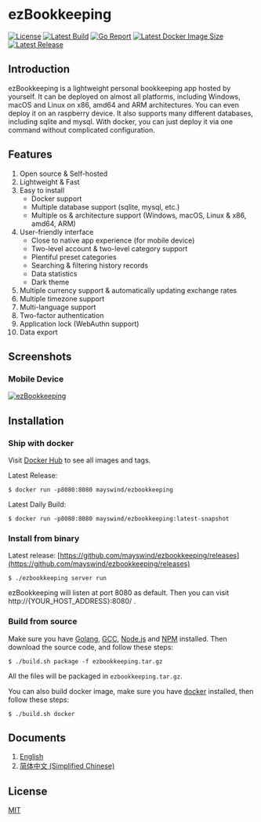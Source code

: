 # ezBookkeeping
[![License](https://img.shields.io/badge/license-MIT-green.svg)](https://github.com/mayswind/ezbookkeeping/blob/master/LICENSE)
[![Latest Build](https://img.shields.io/github/workflow/status/mayswind/ezbookkeeping/Docker%20Release?style=flat)](https://github.com/mayswind/ezbookkeeping/actions)
[![Go Report](https://goreportcard.com/badge/github.com/mayswind/ezbookkeeping)](https://goreportcard.com/report/github.com/mayswind/ezbookkeeping)
[![Latest Docker Image Size](https://img.shields.io/docker/image-size/mayswind/ezbookkeeping.svg?style=flat)](https://hub.docker.com/r/mayswind/ezbookkeeping)
[![Latest Release](https://img.shields.io/github/release/mayswind/ezbookkeeping.svg?style=flat)](https://github.com/mayswind/ezbookkeeping/releases)

## Introduction
ezBookkeeping is a lightweight personal bookkeeping app hosted by yourself. It can be deployed on almost all platforms, including Windows, macOS and Linux on x86, amd64 and ARM architectures. You can even deploy it on an raspberry device. It also supports many different databases, including sqlite and mysql. With docker, you can just deploy it via one command without complicated configuration.

## Features
1. Open source & Self-hosted
2. Lightweight & Fast
3. Easy to install
    * Docker support
    * Multiple database support (sqlite, mysql, etc.)
    * Multiple os & architecture support (Windows, macOS, Linux & x86, amd64, ARM)
4. User-friendly interface
    * Close to native app experience (for mobile device)
    * Two-level account & two-level category support
    * Plentiful preset categories
    * Searching & filtering history records
    * Data statistics
    * Dark theme
5. Multiple currency support & automatically updating exchange rates
6. Multiple timezone support
7. Multi-language support
8. Two-factor authentication
9. Application lock (WebAuthn support)
10. Data export

## Screenshots
### Mobile Device
[![ezBookkeeping](https://raw.githubusercontent.com/wiki/mayswind/ezbookkeeping/img/en.png)](https://raw.githubusercontent.com/wiki/mayswind/ezbookkeeping/img/en.png)

## Installation
### Ship with docker
Visit [Docker Hub](https://hub.docker.com/r/mayswind/ezbookkeeping) to see all images and tags.

Latest Release:

    $ docker run -p8080:8080 mayswind/ezbookkeeping

Latest Daily Build:

    $ docker run -p8080:8080 mayswind/ezbookkeeping:latest-snapshot

### Install from binary
Latest release: [https://github.com/mayswind/ezbookkeeping/releases](https://github.com/mayswind/ezbookkeeping/releases)

    $ ./ezbookkeeping server run

ezBookkeeping will listen at port 8080 as default. Then you can visit http://{YOUR_HOST_ADDRESS}:8080/ .

### Build from source
Make sure you have [Golang](https://golang.org/), [GCC](http://gcc.gnu.org/), [Node.js](https://nodejs.org/) and [NPM](https://www.npmjs.com/) installed. Then download the source code, and follow these steps:

    $ ./build.sh package -f ezbookkeeping.tar.gz

All the files will be packaged in `ezbookkeeping.tar.gz`.

You can also build docker image, make sure you have [docker](https://www.docker.com/) installed, then follow these steps:

    $ ./build.sh docker

## Documents
1. [English](http://ezbookkeeping.mayswind.net)
1. [简体中文 (Simplified Chinese)](http://ezbookkeeping.mayswind.net/zh_Hans)

## License
[MIT](https://github.com/mayswind/ezbookkeeping/blob/master/LICENSE)
